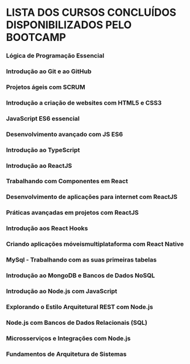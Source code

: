 # **LISTA DOS CURSOS CONCLUÍDOS DISPONIBILIZADOS PELO BOOTCAMP**

### Lógica de Programação Essencial
### Introdução ao Git e ao GitHub
### Projetos ágeis com SCRUM
### Introdução a criação de websites com HTML5 e CSS3
### JavaScript ES6 essencial
### Desenvolvimento avançado com JS ES6
### Introdução ao TypeScript
### Introdução ao ReactJS
### Trabalhando com Componentes em React
### Desenvolvimento de aplicações para internet com ReactJS
### Práticas avançadas em projetos com ReactJS
### Introdução aos React Hooks
### Criando aplicações móveismultiplataforma com React Native
### MySql - Trabalhando com as suas primeiras tabelas
### Introdução ao MongoDB e Bancos de Dados NoSQL
### Introdução ao Node.js com JavaScript
### Explorando o Estilo Arquitetural REST com Node.js
### Node.js com Bancos de Dados Relacionais (SQL)
### Microsserviços e Integrações com Node.js
### Fundamentos de Arquitetura de Sistemas